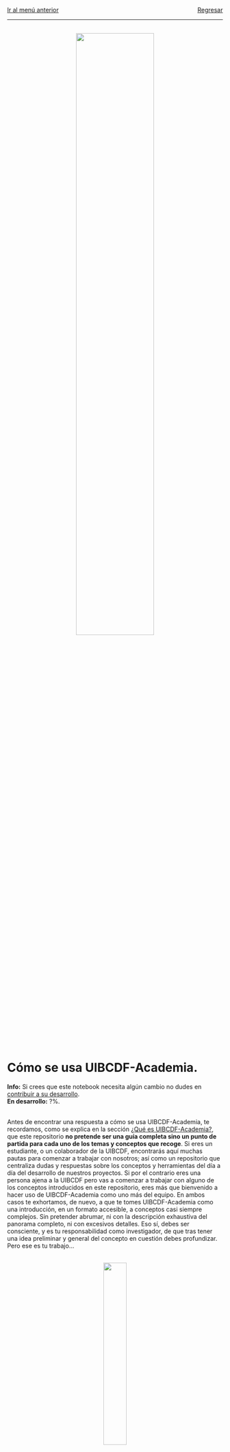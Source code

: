 <p style="text-align:left;">
   <a href="../README.md">Ir al menú anterior</a>
   <span style="float:right;">
        <a href="../Que_es/Que_es.md">Regresar</a>
   </span>
</p>

-----
<br>

<center><img width="60%" src="https://imgs.xkcd.com/comics/manuals.png"></center>

<br>

# Cómo se usa UIBCDF-Academia.

<div class="alert alert-info" role="alert">
<strong>Info:</strong> Si crees que este notebook necesita algún cambio no dudes en <a href="../Como_contribuir/Como_contribuir.md" class="alert-link">contribuir a su desarrollo</a>.
</div>

<div class="alert alert-danger" role="alert">
<strong>En desarrollo:</strong> ?%.
</div>

<br>

Antes de encontrar una respuesta a cómo se usa UIBCDF-Academia, te recordamos, como se explica en la sección [¿Qué es UIBCDF-Academia?](../Que_es/Que_es.md), que este repositorio **no pretende ser una guía completa sino un punto de partida para cada uno de los temas y conceptos que recoge**. Si eres un estudiante, o un colaborador de la UIBCDF, encontrarás aquí muchas pautas para comenzar a trabajar con nosotros; así como un repositorio que centraliza dudas y respuestas sobre los conceptos y herramientas del día a día del desarrollo de nuestros proyectos. Si por el contrario eres una persona ajena a la UIBCDF pero vas a comenzar a trabajar con alguno de los conceptos introducidos en este repositorio, eres más que bienvenido a hacer uso de UIBCDF-Academia como uno más del equipo. En ambos casos te exhortamos, de nuevo, a que te tomes UIBCDF-Academia como una introducción, en un formato accesible, a conceptos casi siempre complejos. Sin pretender abrumar, ni con la descripción exhaustiva del panorama completo, ni con excesivos detalles. Eso sí, debes ser consciente, y es tu responsabilidad como investigador, de que tras tener una idea preliminar y general del concepto en cuestión debes profundizar. Pero ese es tu trabajo...

<br>
<center>
<img src="https://imgs.xkcd.com/comics/focus_knob.png" width="33%">
</center>
<br>

A continuación encontrarás una guía sobre cómo comenzar a trabajar con UIBCDF-Academia. Es posible que no tengas muchos conocimientos previos sobre qué es un repositorio en GitHub o qué es Jupyter lab. No te preocupes. Si te animas, esta unidad puede servirte también como primera introducción al uso de ciertas herramientas propias de un laboratorio computacional que te servirán para el trabajo científico en colaboración. 

Estos son los contenidos que encontrarás en adelante.

- [Los elementos de UIBCDF-Academia]()
   - [Las unidades de UIBCDF-Academia y su navegación]()
      - [Las cajas de alerta](#Las-cajas-de-alerta)
   - [La interacción mediante el tablón de cuestiones y las discusiones]()
- [Únicamente quiero leer el contenido de UIBCDF-Academia]()
- [Quiero interactuar con las unidades de UIBCDF-Academia con la ayuda de [Binder](https://mybinder.org)]()
- [Quiero trabajar con mi propia copia local de UIBCDF-Academia]()
   - [El repositorio de UIBCDF-Academia en GitHub]()
   - [Interactuando con UIBCDF-Academia en Binder]()
   - [Interactuando con tu copia local de UIBCDF-Academia]()
      - [Configurando Git](#Configurando-Git)
      - [Configurando GitHub](#Configurando-GitHub)
      - [Creando el entorno de trabajo con Conda](#Creando-el-entorno-de-trabajo-con-Conda)
      - [El repositorio Academia](#El-repositorio-Academia)
         - [Si sólo quieres leerlo](#Si-sólo-quieres-leerlo)
         - [Si además quieres jugar con los notebooks en tu computadora](#Si-además-quieres-jugar-con-los-notebooks-en-tu-computadora)
         - [Si además quieres participar y no tienes permisos de edición](#Si-además-quieres-participar-y-no-tienes-permisos-de-edición)
         - [Si además quieres participar y tienes permisos de edición](#Si-además-quieres-participar-y-tienes-permisos-de-edición)
      - [Jugando con el repositorio y sus notebooks](#Jugando-con-el-repositorio-y-sus-notebooks)
         - [Leyendo y ejecutando los contenidos](#Leyendo-y-ejecutando-los-contenidos)
         - [Guardando cambios en tus notebooks](#Guardando-cambios-en-tus-notebooks)
         - [Cerrando Jupyter Lab](#Cerrando-Jupyter-Lab)
         - [Implementando cambios en el repositorio central](#Implementando-cambios-en-el-repositorio-central)
             - [Si no tienes permisos de edición](#Si-no-tienes-permisos-de-edición)    
             - [Si tienes permisos de edición](#Si-tienes-permisos-de-edición)
- [Quiero contribuir a desarrollar UIBCDF-Academia]()

Comencemos por describir los distintos elementos de UIBCDF-Academia atendiendo a sus funciones.

## Los elementos de UIBCDF-Academia

### Las unidades de UIBCDF-Academia y su navegación

#### Las cajas de alerta

A lo largo de las unidades verás cajas de alerta de cuatro colores: azul, rojo, amarillo y verde.

##### Caja de información

<div class="alert alert-info" role="alert">
<strong>Info:</strong> En esta caja encontrarás información adicional sobre la unidad o el contenido de la sección en la que se encuentra</a>.
</div>

##### Caja de porcentaje de progreso

<div class="alert alert-danger" role="alert">
<strong>En desarrollo:</strong> En esta caja encontrarás el porcentaje de progreso de la unidad si
es que se encuentra en desarrollo.
</div>

##### Caja de atención
 
<div class="alert alert-warning" role="alert">
<strong>Atención:</strong> En esta caja encontrarás mensajes de advertencia sobre algo que requiere
tu atención.
</div>

##### Caja de ayuda
  
<div class="alert alert-success" role="alert">
<strong>Ayuda:</strong> Supondremos que estás usando como sistema operativo una distribución de Linux. Si no es tu caso, los notebooks anteriores y las referencias que encontrarás aquí pueden ayudarte a adaptar el proceso.
</div>


### La interacción mediante el tablón de cuestiones y las discusiones

## Únicamente quiero leer el contenido de UIBCDF-Academia

## Quiero interactuar con las unidades de UIBCDF-Academia con la ayuda de [Binder](https://mybinder.org)

## Quiero trabajar con mi propia copia local de UIBCDF-Academia
 

### El repositorio de UIBCDF-Academia en GitHub

### Interactuando con UIBCDF-Academia en Binder

https://mybinder.org/v2/gh/uibcdf/Academia/master?urlpath=lab

### Interactuando con tu copia local de UIBCDF-Academia
 
<div class="alert alert-warning" role="alert">
<strong>Atención:</strong> Supondremos que estás usando como sistema operativo una distribución de Linux. Si no es tu caso, los notebooks anteriores y las referencias que encontrarás aquí pueden ayudarte a adaptar el proceso.
</div>


<!-- <center><img width="33%" src="https://imgs.xkcd.com/comics/success.png"></center> -->
#### Configurando Git

Es muy posible que Git ya esté instalado en tu sistema operativo. Si este no es el caso, puedes encontrar indicaciones para instalarlo en [la unidad de este repositorio a propósito de este controlador de versiones](Git.ipynb). No obstante, podemos recordar que en el caso de trabajar con la distribución de Ubunto de Linux, basta el comando:

```bash
sudo apt-get install git
```

Es muy recomendable que configures ahora las credenciales de tu usuario en Git para que tus commits estén bien identificados. Ejecuta en la terminal los siguientes comandos tecleando tu nombre y tu dirección de correo electrónico entre comillas:

```bash
git config user.name "Tu Nombre y Apellidos"
git config user.email "Tu dirección de email"
```

Si quieres puedes modificar el editor de textos (emacs, vim, nano, etc.) que Git disparará por defecto:

```bash
git config --global core.editor "vim"
```

Puedes ahora comprobar que el archivo de configuración de git de tu usuario tiene tus datos:

```bash
more ~/.gitconfig
```

#### Ayuda
 
<div class="alert alert-success" role="alert">
<strong>Ayuda:</strong> Supondremos que estás usando como sistema operativo una distribución de Linux. Si no es tu caso, los notebooks anteriores y las referencias que encontrarás aquí pueden ayudarte a adaptar el proceso.
</div>


En caso de que necesites más información, puedes visitar la unidad de [introducción a Git](Git.ipynb). Si has tenido algún problema técnico puedes compartirlo con nosotros en [el foro de Git del panel de este repositorio](https://github.com/uibcdf/Academia/issues/1), allí centralizamos los problemas y soluciones para que la experiencia se acumule de manera visible para todos.

### Configurando GitHub

Para hacer uso de este repositorio, y aprender con él, no es estrictamente necesario contar con una cuenta en GitHub. Si quieres participar de manera activa consultando o respondiendo dudas en el panel ("Issue board"), o quieres contribuir a su desarrollo implementando cambios, correcciones o material nuevo, tienes que disponer de una cuenta (el perfil de usuario ofrecido por GitHub sin coste es suficiente).

Abre la web [github.com](https://github.com/) y crea un usuario.

Ahora vamos a comunicarle a tu usuario de GitHub cuál es la o las máquinas desde las que vas a trabajar de manera remota. De esta manera podrás tirar y empujar cambios a tu computadora local de manera segura (mediante SSH). Para ello debes de seguir el guión descrito [aquí](https://help.github.com/articles/connecting-to-github-with-ssh/), que resumimos a continuación en el caso de que uses Linux (para Mac o Windows [aquí](https://help.github.com/articles/connecting-to-github-with-ssh/)).

SSH es un protocolo de comunicación encriptada entre computadoras. Seguramente conocerás el comando `ssh` si has tenido que acceder a otra máquina. En este caso nos vamos a valer del mecanismo que ssh tiene para, antes de pedir las credenciales de usuario (usuario y contraseña), reconocer que dos máquinas tienen su comunicación validada o si se desconocen: la clave de ssh. Un usuario de Linux puede generar su propia clave de ssh al margen de su password (repetimos que ésta funciona como mecanismo previo de autentificación). Vamos a ver si tienes dicha clave, o la tienes que generar:

```bash
ls -al ~/.ssh
```

Debes ver en el listado del contenido de fichero de tu carpeta `~/.ssh` que hay algún fichero llamado:

```bash
id_dsa.pub
id_ecdsa.pub
id_ed25519.pub
id_rsa.pub
```

En el caso de que no tengas ninguno de los anteriores, debes de crear tu clave haciendo uso de tu correo electrónico (el que registrate en GitHub por ejemplo) como etiqueta:

```bash
ssh-keygen -t rsa -b 4096 -C "your_email@example.com"
```

El comando anterior te pedirá, para generar y guardar la clave en un fichero, que proporciones la localización del nuevo fichero y una frase de seguridad (puedes dejar si quiere eso vacio):

```bash
Enter a file in which to save the key (/home/you/.ssh/id_rsa): [Press enter]
Enter passphrase (empty for no passphrase): [Type a passphrase]
Enter same passphrase again: [Type passphrase again]
```

Ya está la clave generada. Vamos a suponer que está en el fichero `~/.ssh/id_rsa.pub`, podemos verla:

```bash
more ~/.ssh/id_rsa.pub
```

Antes de comunicarle la clave a tu usuario de GitHub, vamos a incluirla en la lista de claves que el demonio de SSH de tu sistema operativo maneja:

```
eval "$(ssh-agent -s)"
ssh-add ~/.ssh/id_rsa
```

Vayamos ahora a tu sección de configuración de accesos remotos de tu página de GitHub. Dirígete para esto a tu menú 'Settings':

<center>
<img src="https://help.github.com/assets/images/help/settings/userbar-account-settings.png" width="200">
</center>

Y accede a la opción del menú lateral izquierdo 'SSH and GPG keys':

<center>
<img src="https://help.github.com/assets/images/help/settings/settings-sidebar-ssh-keys.png" width="200">
</center>

Haz click en el botón superior derecho de 'New SSH Key' y nombra la nueva clave con un título que recuerdes alusivo a la máquina que estás registrando ("mi laptop roja", p.ej.):

<center>
<img src="https://help.github.com/assets/images/help/settings/ssh-add-ssh-key.png" width="400">
</center>

Ahora vuelve a tu terminal para copiar, fielmente, la clave y pegarla en la correspondiente caja de la configuración en GitHub de dicha clave. Para asegurar que la copia es fiel, podemos hacer uso de un comando como `xclip`. Instálalo si no lo tienes:

```bash
sudo apt-get install xclip
```

Ahora copia el contenido de tu clave ssh en memoria:

```bash
xclip -sel clip < ~/.ssh/id_rsa.pub
```

Vuelve a la web de configuración de claves y pega allí (con el botón derecho del ratón) la clave en la caja llamada "Key".

<center>
<img src="https://help.github.com/assets/images/help/settings/ssh-key-paste.png" width="200">
</center>

Ya puedes guardar el registro de tu clave en tu usuario de GitHub:

<center>
<img src="https://help.github.com/assets/images/help/settings/ssh-add-key.png" width="200">
</center>

La validación de la conexión ya está hecha. Puedes probarla con el siguiente comando desde tu computadora. GitHub debe de devolverte un mensaje que incluya un saludo con tu nombre de usuario (de GitHub)

```bash
ssh -T git@github.com
# Si es la primera vez, debes confirmar 'yes' a la pregunta:
#Are you sure you want to continue connecting (yes/no)?
```

Si ves el mensaje de salida correctamente, ya puedes pasar a la siguiente sección:

```
Hi TuUsuarioGitHub! You've successfully authenticated, but GitHub does not provide shell access.
```

#### Ayuda

En caso de que necesites más información, puedes visitar la unidad de [introducción a GitHub](GitHub.ipynb). Si has tenido algún problema técnico puedes compartirlo con nosotros en [el foro de GitHub del panel de este repositorio](https://github.com/uibcdf/Academia/issues/3), allí centralizamos los problemas y soluciones para que la experiencia se acumule de manera visible para todos.

### Creando el entorno de trabajo con Conda

Es una buena práctica generar un entorno de python con Conda en el que instalar las librerías necesarias para desarrollar un determinado proyecto. En este caso vamos a crear un entorno que llamaremos `academia` que usaremos para instalar las librerías necesarias para hacer uso de este repositorio.

Antes de descargar Conda (Miniconda), vamos a crear una carpeta en la que alojaremos el gestor de entornos. Puedes hacerlo donde mejor te parezca, pero aquí vamos a recomendar instalar el software que instala y usa un usuario particular en un sistema Linux en algún sitio de su directorio principal. Por imitación con el directorio del sistema /opt, vamos a crear en nuestro `home` el directorio `~/Myopt` como lugar de instalación del software de terceros que sólo usaremos nosotros.

```bash
mkdir ~/Myopt
```

Dentro vamos a crear el directorio 'Miniconda':

```bash
mkdir ~/Myopt/Miniconda
```

Vamos ahora a descargar [el instalador que facilita Anaconda para miniconda](https://conda.io/miniconda.html). En el caso de este ejercicio vamos a descargar la versión de Linux 64 para Python 3, y lo haremos haciendo uso de la terminal. Puedes por tu cuenta, si quieres, descargar el instalador que prefieras y colocarlo donde hayas decidido, aquí lo pondremos en el directorio anterior:

```bash
cd ~/Myopt/Miniconda
wget https://repo.anaconda.com/miniconda/Miniconda3-latest-Linux-x86_64.sh
```

Como se sugiere en las [instrucciones de instalación](https://conda.io/docs/user-guide/install/index.html), ejectuamos ahora el script ahí donde lo descargamos.

```bash
bash Miniconda3-latest-Linux-x86_64.sh
```

El resto es seguir el proceso indicado por el instalador hasta el momento que pide indicar el lugar de instalación. En el caso de que estés siguiendo la pauta que aquí aconsejamos, escribiremos el nombre del nuevo directorio `miniconda3` en el camino (path) de la carpeta que hemos creado. En mi caso:

```bash
/home/diego/Myopt/Miniconda/miniconda3
```

Al final el instalador pide permiso para incluir en la lista de caminos donde el sistema y tu usuario buscará ejecutables, en tu fichero ~/.bashrc, el directorio donde instaló conda. Indicamos Si (yes) y listo.

Ahora, para comparar con lo que viene despues, ejecuta:

```bash
echo $PATH
```

Para que ver el efecto de la instalación tienes que abrir una nueva terminal (~/.bashrc se lee automaticamente en ese momento). En la nueva terminal repite el comando anterior:

```bash
echo $PATH
```

Tienes que notar que en la salida ya aparece el directorio `bin` del miniconda instalado. En mi caso, en la lista de caminos a directorios con ejecutables aparece:

```bash
/home/diego/Myopt/Miniconda/miniconda3/bin
```

Puedes ahora comprobar que tu usuario reconoce el comando `conda` comenzando a teclear la palabra y viendo si la tecla `tab` completa el comando, o ejecutando:

```bash
which conda
```

Actualizaremos ahora conda, antes de crear el entorno sobre el que trabajaremos:

```bash
conda update conda
```

Ya podemos crear el entorno de Python 3 que llamaremos `academia`:

```bash
conda create -n academia python=3
```

Comprueba pidiendole a conda que liste los entornos que has creado:

```
conda info --envs
```

Ya podemos cargar el entorno y comenzar a instalar librerías, pero antes, para que adviertas la diferencia, ejecuta:

```bash
which python
```

Seguramente ha aparecido como salida el python que por defecto usa tu sistema operativo: `/usr/bin/python`. Activemos ahora el entorno `academia` y comparemos:

```bash
source activate academia
```

Comprueba ahora qué python usarás si tecleas el comando `python`:

```bash
which python
```

Ya podemos instalar los paquetes con los que vamos a trabajar. Puedes, antes de nada, ver la lista de aquellos que fueron instalados en el momento de crear el entorno:

```bash
conda list
```

Instalaremos ahora el Jupyter Lab en nuestro entorno `academia`:

```bash
conda install -c conda-forge jupyterlab
```

Ahora podemos probar a abrirlo (se abrirá una nueva pestaña en tu navegador).

```bash
jupyter lab
```

Verás que como siempre que se ejecuta un programa que da salida por terminal, esta queda secuestrada. Tendrás que abrir una terminal nueva para seguir trabajando, o añadir `&` al final del comando:

```bash
jupyter lab &
```

Ya puedes si quieres, cerrar Jupyter Lab y desactivar el entorno `academia`.
Jupyter Lab se cierra desde el menú `File` de la barra superior de su ventana con la orden `Quit`. En ese momento la terminal que quedó secuestrada con los mensajes de salida y error de Jupyter, se libera. Puedes desactivar `academia` ahora:

```bash
source deactivate
```

#### Ayuda

En caso de que necesites más información, puedes visitar la unidad de [introducción a Conda](Conda.ipynb). Si has tenido algún problema técnico puedes compartirlo con nosotros en [el foro de Conda del panel de este repositorio](https://github.com/uibcdf/Academia/issues/6), allí centralizamos los problemas y soluciones para que la experiencia se acumule de manera visible para todos.

### El repositorio Academia

#### Si sólo quieres leerlo

Si sólo quieres leer el contenido del repositorio, basta con que navegues por sus unidades haciendo uso del [documento introductorio `README.md` que puedes ver en el repositorio central](https://github.com/uibcdf/Academia/blob/master/README.md). GitHub permite visualizar el contenido de un Jupyter Notebook de una manera pasiva. Es por este motivo que intentaremos, en la medida de lo posible, guardar siempre las unidades en GitHub con la salida de la ejecución de sus celdas. Para que puedas verlos para consulta sin necesidad de operar con ellos.

Otro comentario pertinente es que si sólo quieres leer y actuar de manera pasiva, muy respetable, no era necesario la instalación de git, conda, la creación del usuario de GitHub, etc. Pero te aconsejamos que, para que el aprendizaje se parezca más a una experiencia de trabajo, decidas usar el repositorio al menos como se propone en la siguiente subsección.

#### Si además quieres jugar con los notebooks en tu computadora

A caminar se aprende caminando. Es por eso que el formato que ofrece Jupyter Notebook para, entre otras cosas, desarrollar material didáctico, es idea. No sólo puedes leer el contenido de las unidades, si no que puedes ejectuar el código, modificarlo, introducir nuevas celdas para probar a crear tus nuevos ejemplos, etc. Es importante entonces que puedas ejecutar una copia de este repositorio en tu computadora. Tiene sentido entonces que hayas llegado hasta aquí en la lectura y realización de esta guía de uso.

Así, si solo quieres jugar con los notebooks, puedes descargar una copia local de varias maneras. En el directorio que desees, en mi caso en `~/Projects`, puedes por ejemplo clonar el repositorio así:

```bash
cd ~/Projects
git clone https://github.com/uibcdf/Academia.git
```

Si no tienes pensado participar en la edición del repositorio, puedes saltar las siguientes subsecciones y seguir en [Jugando con el repositorio Academia y sus notebooks](#Jugando-con-el-repositorio-Academia-y-sus-notebooks).

#### Si además quieres participar y no tienes permisos de edición

Sería muy positivo para el repositorio que nos ayudaras a corregirlo o a mejorarlo incluyendo aquellas cuestiones que has echado de menos. Si no tienes mucha experiencia en el trabajo en colaboración, puedes tomarte este repositorio como una primera experiencia que te ayudará a entender las herramientas y la dinámica de desarrollo de un proyecto en grupo. Para ello, crea tu propio 'fork' del repositorio en tu usuario de GitHub. Espera, si no sabes qué es un 'fork' y cúal es la diferencia con un clon puedes encontrar más información [aquí](https://help.github.com/articles/fork-a-repo/), [aquí](https://github.community/t5/Support-Protips/The-difference-between-forking-and-cloning-a-repository/ba-p/1372) o [aquí](https://stackoverflow.com/questions/6286571/are-git-forks-actually-git-clones) o [aquí](http://www.eqqon.com/index.php/Collaborative_Github_Workflow). Para hacer tu fork acude a la web de Academia en GitHub y haz click en 'fork'.

<br>
<center>
<img src="fork.png" width="700">
</center>
<br>

Ya puedes acudir a tu página de GitHub y encontrar Academia entre tus repositorios. Ahora, para hacer un clon local de tu fork de Academia. Sustituye en el siguiente comando 'tu-nombre' por tu nombre de usuario en GitHub, y ejecútalo en el directorio en el que quieras ubicarlo, en mi caso mi carpeta '~/Projects':

```bash
cd ~/Projects
git clone git@github.com:tu-nombre/Academia.git
```

Tu 'fork' de Academia, y su clon local en tu computadora, te van a permitir jugar y cambiar cosas sin alterar el repositorio central. Puedes hacer lo que quieras en ellos. Una buena manera de proceder sería, como verás en la subsección [Jugando con el repositorio Academia y sus notebooks](#Jugando-con-el-repositorio-Academia-y-sus-notebooks), dejar el master de tu 'fork' como espejo del repositorio central y crear ramas ('branches') para jugar o para proponer modificaciones y solicitar 'Pull Requests' de tus contribuciones (lo verás más adelante).

### Si además quieres participar y tienes permisos de edición

Si tienes permisos de edición en [el repositorio central de Academia](http://github.com/uibcdf/Academia) y no tienes mucha experiencia, crear tu propio 'fork' como se describe en la subsección anterior puede ser muy buena idea. Esto te va a permitir jugar sin miedo con tus propias copias del repositorio y aun así, como verás más adelante, puedes proponer modificaciones e implementar cosas a través de 'Pull Requests' desde tu usuario.

De todas formas, si hay algún motivo por el cual, teniendo permiso, es más cómodo para ti implementar cambios directamente en el repositorio central, puedes hacer tu clon local en el directorio de tu computadora que desees (en mi caso en '~/Projects'):

```bash
cd ~/Projects
git clone git@github.com:uibcdf/Academia
```

Si no tienes claro cuál es la diferencia entre clon y fork, puedes encontrar un poco de orientación [aquí](https://help.github.com/articles/fork-a-repo/), [aquí](https://help.github.com/articles/cloning-a-repository/), [aquí](https://github.community/t5/Support-Protips/The-difference-between-forking-and-cloning-a-repository/ba-p/1372), [aquí](https://stackoverflow.com/questions/6286571/are-git-forks-actually-git-clones) o [aquí](http://www.eqqon.com/index.php/Collaborative_Github_Workflow).

#### Ayuda

En caso de que necesites más información, puedes visitar la unidad de [introducción a GitHub](GitHub.ipynb). Si has tenido algún problema técnico puedes compartirlo con nosotros en [el foro de GitHub del panel de este repositorio](https://github.com/uibcdf/Academia/issues/3), allí centralizamos los problemas y soluciones para que la experiencia se acumule de manera visible para todos.

## Jugando con el repositorio y sus notebooks

El material del repositorio está diseñado para ser enteramente reproducible en Jupyter Lab. Así que activemos el entorno para academia, si no está ya activado y ejecutemos el Jupyter Lab que allí hemos instalado.

```bash
source activate academia
cd ~/Projects/Academia
jupyter lab
```

Ha debido abrirse tu navegador, o una nueva pestaña en la ventana que ya tenías del navegador, con Jupyter Lab.

### Leyendo y ejecutando los contenidos

El mismo contenido que aparecía en el [repositorio de GitHub](https://github.com/uibcdf/Academia), y que aparece en la carpeta de tu clon local,

```bash
ls ~/Projects/Academia
```

Es el que aparece en el explorador de ficheros de la ventana lateral izquierda (la puedes hacer aparecer y desaparecer haciendo click en el icono de folder gris):

<br>
<center>
<img src="navegador_jupyter.png" width="400">
</center>
<br>

Verás que en el explorador aparece el fichero `README.md`. Este es el documento introductorio con tabla de contenidos. Se trata de un fichero de texto plano con sintaxis Markdown. Puedes abrirlo haciendo doble click sobre el y verás el fichero en crudo. Si quieres editarlo, es así como puedes hacerlo. Ahora, si sólo lo queremos visualizarlo, haz click con el botón derecho sobre su `README.md` y selecciona `Open with > Markdown Preview`. 

<br>
<center>
<img src="view_markdown.png" width="400">
</center>
<br>

Aparecerá una pestaña nueva con el texto interpretado que usaremos como base para navegar por el repositorio:

<br>
<center>
<img src="readme.png" width="700">
</center>
<br>

Desciende en ese fichero hasta la tabla de contenidos:

<br>
<center>
<img src="readme_toc.png" width="400">
</center>
<br>

Haz un sólo click con el botón izquierdo sobre el título de la unidad que quieres ver, por ejemplo la que dice "· Programando en Python". Se abrirá el correspondiente Jupyter Notebook con el que podrás jugar de manera local, ya que es una versión situada en tu computadora.

Para comenzar a interaccionar con el notebook, ya que probablemente fue guardado con la salida de la ejecución de sus celdas para poder seguirse en GitHub, reinicia el nucleo (kernel) y borra las salidas:

<br>
<center>
<img src="restart_kernel.png" width="550">
</center>
<br>

Ya puedes ejecutar sus celdas con la combinación de teclas 'mayús'+'entrar', modificarlo, añadir nuevas celdas, en definitiva, jugar con él.

## Guardando cambios en tus notebooks

Jupyter Lab guarda cada poco tiempo los documentos abiertos (notebooks, ficheros de texto, etc.). Puedes activar o desactivar esta opción en el menú superior:

<br>
<center>
<img src="autosave.png" width="350">
</center>
<br>

No obstante, puedes decidir guardar los cambios haciendo uso del icono conforma de floppy (nadie los usa ya, pero el icono no pasa de moda):

<br>
<center>
<img src="save.png" width="350">
</center>
<br>

Si por el contrario, estás editando un fichero de texto como por ejemplo el 'README.md'. Tendrás que ir al menú 'File > Save Markdown File':

<br>
<center>
<img src="save_markdown.png" width="350">
</center>
<br>

**Nota**: Si quieres proponer cambios en un notebook, asegurate de guardarlo con todas las celdas ejecutadas en su orden cronológico para poder servirlo así en el repositorio central. Si es necesario, toma la precaución de reiniciarlo borrando las salidas para volver a ejecutarlo de principio a fin antes de guardarlo.

## Cerrando Jupyter Lab

Los notebooks de Jupyter, al igual que iPython, necesitan cada uno de ellos un kernel corriendo detrás, como un cerebro que interpreta el notebook y al que le pides que ejecute las celdas y ofrezca su resultado como salida. Puedes guardar si quieres todos los notebooks y documentos que has estado editando, pero recuerda que esto no apaga los kernels. Para ello, antes de cerrar Jupyter Lab, recuerda que hay una sección, a la que puedes acceder clickando en el monito corriendo del menú lateral izquierdo, en el que puedes ver qué kernels están corriendo para cerrarlos:

<br>
<center>
<img src="kernels.png" width="350">
</center>
<br>

Ya puedes cerrar Jupyter en el menú 'File > Quit':

<br>
<center>
<img src="cerrar.png" width="350">
</center>
<br>

#### Ayuda

En caso de que necesites más información sobre el uso de Jupyter Lab, puedes visitar la unidad de [introducción a Jupyter](Jupyter.ipynb). Si has tenido algún problema técnico puedes compartirlo con nosotros en [el foro de Jupyter del panel de este repositorio](https://github.com/uibcdf/Academia/issues/7), allí centralizamos los problemas y soluciones para que la experiencia se acumule de manera visible para todos.


<br />

-------
<p xmlns:cc="http://creativecommons.org/ns#" xmlns:dct="http://purl.org/dc/terms/"><a property="dct:title" rel="cc:attributionURL" href="https://github.com/uibcdf/Academia">UIBCDF-Academia</a> por <a rel="cc:attributionURL dct:creator" property="cc:attributionName" href="https://github.com/uibcdf/Academia/graphs/contributors">UIBCDF Lab, autores y colaboradores</a> es material protegido bajo una licencia <a href="http://creativecommons.org/licenses/by-nc-sa/4.0/deed.es?ref=chooser-v1" target="_blank" rel="license noopener noreferrer" style="display:inline-block;">Attribution-NonCommercial-ShareAlike 4.0 International<img style="height:22px!important;margin-left:3px;vertical-align:text-bottom;" src="https://mirrors.creativecommons.org/presskit/icons/cc.svg?ref=chooser-v1"><img style="height:22px!important;margin-left:3px;vertical-align:text-bottom;" src="https://mirrors.creativecommons.org/presskit/icons/by.svg?ref=chooser-v1"><img style="height:22px!important;margin-left:3px;vertical-align:text-bottom;" src="https://mirrors.creativecommons.org/presskit/icons/nc.svg?ref=chooser-v1"><img style="height:22px!important;margin-left:3px;vertical-align:text-bottom;" src="https://mirrors.creativecommons.org/presskit/icons/sa.svg?ref=chooser-v1"></a></p>


